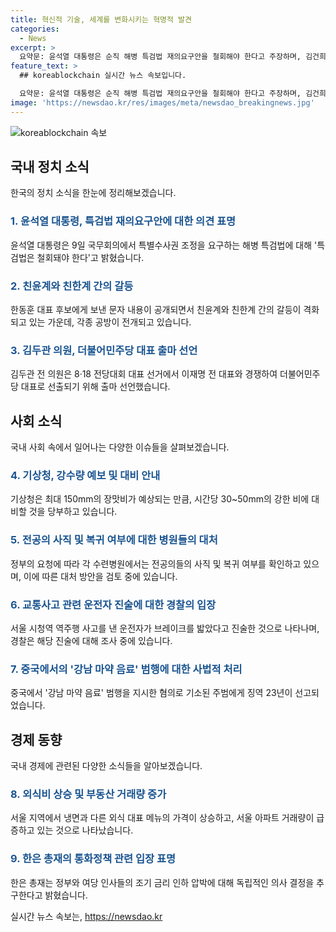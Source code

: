 ```yaml
---
title: 혁신적 기술, 세계를 변화시키는 혁명적 발견
categories:
  - News
excerpt: >
  요약문: 윤석열 대통령은 순직 해병 특검법 재의요구안을 철회해야 한다고 주장하며, 김건희 여사와 한동훈 대표 후보 간 갈등이 심화되고 있다. 민주당 김두관 전 의원은 이재명 전 대표와의 대표 선거 출마를 선언하며 논란을 일으키고 있으며, 전공의의 사직·복귀 여부를 확정하기 위한 작업이 진행 중이다. 또한, 중부 지역에서 많은 장맛비가 예상되고, 서울에서는 차모의 역주행 사고가 경찰의 조사에서 브레이크를 밟았다는 진술이 드러났다. 한편, 중국에서 강남 학원가 마약 음료를 제조한 주범에게 징역 23년이 선고되었으며, 서울 아파트의 거래량이 급증하고 있다.
feature_text: >
  ## koreablockchain 실시간 뉴스 속보입니다.

  요약문: 윤석열 대통령은 순직 해병 특검법 재의요구안을 철회해야 한다고 주장하며, 김건희 여사와 한동훈 대표 후보 간 갈등이 심화되고 있다. 민주당 김두관 전 의원은 이재명 전 대표와의 대표 선거 출마를 선언하며 논란을 일으키고 있으며, 전공의의 사직·복귀 여부를 확정하기 위한 작업이 진행 중이다. 또한, 중부 지역에서 많은 장맛비가 예상되고, 서울에서는 차모의 역주행 사고가 경찰의 조사에서 브레이크를 밟았다는 진술이 드러났다. 한편, 중국에서 강남 학원가 마약 음료를 제조한 주범에게 징역 23년이 선고되었으며, 서울 아파트의 거래량이 급증하고 있다.
image: 'https://newsdao.kr/res/images/meta/newsdao_breakingnews.jpg'
---
```


<p><img src="https://newsdao.kr/res/images/meta/newsdao_breakingnews.jpg" alt="koreablockchain 속보" /></p>

<h2 data-ke-size="size26">국내 정치 소식</h2>

<p data-ke-size="size16">한국의 정치 소식을 한눈에 정리해보겠습니다.</p>

<h3><b><span style="color: #1a5490;">1. 윤석열 대통령, 특검법 재의요구안에 대한 의견 표명</span></b></h3>

<p data-ke-size="size16">윤석열 대통령은 9일 국무회의에서 특별수사권 조정을 요구하는 해병 특검법에 대해 '특검법은 철회돼야 한다'고 밝혔습니다.</p>

<h3><b><span style="color: #1a5490;">2. 친윤계와 친한계 간의 갈등</span></b></h3>

<p data-ke-size="size16">한동훈 대표 후보에게 보낸 문자 내용이 공개되면서 친윤계와 친한계 간의 갈등이 격화되고 있는 가운데, 각종 공방이 전개되고 있습니다.</p>

<h3><b><span style="color: #1a5490;">3. 김두관 의원, 더불어민주당 대표 출마 선언</span></b></h3>

<p data-ke-size="size16">김두관 전 의원은 8·18 전당대회 대표 선거에서 이재명 전 대표와 경쟁하여 더불어민주당 대표로 선출되기 위해 출마 선언했습니다.</p>

<h2 data-ke-size="size26">사회 소식</h2>

<p data-ke-size="size16">국내 사회 속에서 일어나는 다양한 이슈들을 살펴보겠습니다.</p>

<h3><b><span style="color: #1a5490;">4. 기상청, 강수량 예보 및 대비 안내</span></b></h3>

<p data-ke-size="size16">기상청은 최대 150mm의 장맛비가 예상되는 만큼, 시간당 30~50mm의 강한 비에 대비할 것을 당부하고 있습니다.</p>

<h3><b><span style="color: #1a5490;">5. 전공의 사직 및 복귀 여부에 대한 병원들의 대처</span></b></h3>

<p data-ke-size="size16">정부의 요청에 따라 각 수련병원에서는 전공의들의 사직 및 복귀 여부를 확인하고 있으며, 이에 따른 대처 방안을 검토 중에 있습니다.</p>

<h3><b><span style="color: #1a5490;">6. 교통사고 관련 운전자 진술에 대한 경찰의 입장</span></b></h3>

<p data-ke-size="size16">서울 시청역 역주행 사고를 낸 운전자가 브레이크를 밟았다고 진술한 것으로 나타나며, 경찰은 해당 진술에 대해 조사 중에 있습니다.</p>

<h3><b><span style="color: #1a5490;">7. 중국에서의 '강남 마약 음료' 범행에 대한 사법적 처리</span></b></h3>

<p data-ke-size="size16">중국에서 '강남 마약 음료' 범행을 지시한 혐의로 기소된 주범에게 징역 23년이 선고되었습니다.</p>

<h2 data-ke-size="size26">경제 동향</h2>

<p data-ke-size="size16">국내 경제에 관련된 다양한 소식들을 알아보겠습니다.</p>

<h3><b><span style="color: #1a5490;">8. 외식비 상승 및 부동산 거래량 증가</span></b></h3>

<p data-ke-size="size16">서울 지역에서 냉면과 다른 외식 대표 메뉴의 가격이 상승하고, 서울 아파트 거래량이 급증하고 있는 것으로 나타났습니다.</p>

<h3><b><span style="color: #1a5490;">9. 한은 총재의 통화정책 관련 입장 표명</span></b></h3>

<p data-ke-size="size16">한은 총재는 정부와 여당 인사들의 조기 금리 인하 압박에 대해 독립적인 의사 결정을 추구한다고 밝혔습니다.</p>
실시간 뉴스 속보는, <a href="https://newsdao.kr" rel="dofollow">https://newsdao.kr</a>


